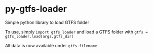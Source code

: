 # py-gtfs-loader

Simple python library to load GTFS folder

To use, simply `import gtfs_loader` and load a GTFS folder with `gtfs = gtfs_loader.load(args.gtfs_dir)`

All data is now available under `gtfs.filename`